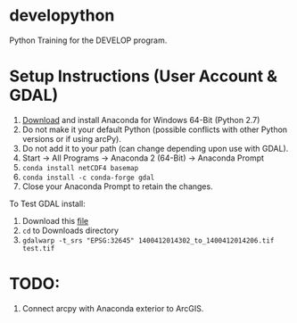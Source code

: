 # developython
Python Training for the DEVELOP program.

# Setup Instructions (User Account & GDAL)

1. [Download](http://www.continuum.io/downloads#_windows) and install Anaconda for Windows 64-Bit (Python 2.7)
2. Do not make it your default Python (possible conflicts with other Python versions or if using arcPy).
3. Do not add it to your path (can change depending upon use with GDAL).
4. Start -> All Programs -> Anaconda 2 (64-Bit) -> Anaconda Prompt
5. `conda install netCDF4 basemap`
6. `conda install -c conda-forge gdal`
7. Close your Anaconda Prompt to retain the changes.

To Test GDAL install:

1. Download this [file](https://drive.google.com/file/d/0B9m0kGaHo6cnM0JxbkM5aFZvN28/view?usp=sharing)
2. `cd` to Downloads directory
3. `gdalwarp -t_srs "EPSG:32645" 1400412014302_to_1400412014206.tif test.tif`

# TODO:
1. Connect arcpy with Anaconda exterior to ArcGIS.
